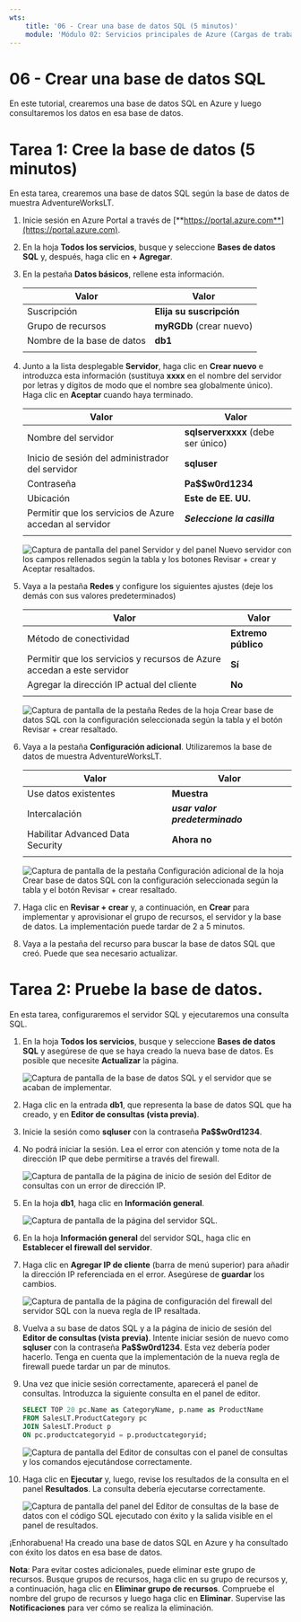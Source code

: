 ```yaml
---
wts:
    title: '06 - Crear una base de datos SQL (5 minutos)'
    module: 'Módulo 02: Servicios principales de Azure (Cargas de trabajo)'
---
```


# 06 - Crear una base de datos SQL

En este tutorial, crearemos una base de datos SQL en Azure y luego consultaremos los datos en esa base de datos.

# Tarea 1: Cree la base de datos (5 minutos)

En esta tarea, crearemos una base de datos SQL según la base de datos de muestra AdventureWorksLT. 

1. Inicie sesión en Azure Portal a través de [**https://portal.azure.com**](https://portal.azure.com).

2. En la hoja **Todos los servicios**, busque y seleccione **Bases de datos SQL** y, después, haga clic en **+ Agregar**. 

3. En la pestaña **Datos básicos**, rellene esta información.  

    | Valor | Valor | 
    | --- | --- |
    | Suscripción | **Elija su suscripción** |
    | Grupo de recursos | **myRGDb** (crear nuevo) |
    | Nombre de la base de datos| **db1** | 
    | | |

3. Junto a la lista desplegable **Servidor**, haga clic en **Crear nuevo** e introduzca esta información (sustituya **xxxx** en el nombre del servidor por letras y dígitos de modo que el nombre sea globalmente único). Haga clic en **Aceptar** cuando haya terminado.

    | Valor | Valor | 
    | --- | --- |
    | Nombre del servidor | **sqlserverxxxx** (debe ser único) | 
    | Inicio de sesión del administrador del servidor | **sqluser** |
    | Contraseña | **Pa$$w0rd1234** |
    | Ubicación | **Este de EE. UU.** |
    | Permitir que los servicios de Azure accedan al servidor| ***Seleccione la casilla*** |
    | | |

   ![Captura de pantalla del panel Servidor y del panel Nuevo servidor con los campos rellenados según la tabla y los botones Revisar + crear y Aceptar resaltados.](../images/0501.png)

4. Vaya a la pestaña **Redes** y configure los siguientes ajustes (deje los demás con sus valores predeterminados) 

    | Valor | Valor | 
    | --- | --- |
    | Método de conectividad | **Extremo público** |    
    | Permitir que los servicios y recursos de Azure accedan a este servidor | **Sí** |
    | Agregar la dirección IP actual del cliente | **No** |
    | | |
    
   ![Captura de pantalla de la pestaña Redes de la hoja Crear base de datos SQL con la configuración seleccionada según la tabla y el botón Revisar + crear resaltado.](../images/0501b.png)

5. Vaya a la pestaña **Configuración adicional**. Utilizaremos la base de datos de muestra AdventureWorksLT.

    | Valor | Valor | 
    | --- | --- |
    | Use datos existentes | **Muestra** |
    | Intercalación | ***usar valor predeterminado*** |
    | Habilitar Advanced Data Security | **Ahora no** |
    | | |

    ![Captura de pantalla de la pestaña Configuración adicional de la hoja Crear base de datos SQL con la configuración seleccionada según la tabla y el botón Revisar + crear resaltado.](../images/0501c.png)

6. Haga clic en **Revisar + crear** y, a continuación, en **Crear** para implementar y aprovisionar el grupo de recursos, el servidor y la base de datos. La implementación puede tardar de 2 a 5 minutos.

7. Vaya a la pestaña del recurso para buscar la base de datos SQL que creó. Puede que sea necesario actualizar.

# Tarea 2: Pruebe la base de datos.

En esta tarea, configuraremos el servidor SQL y ejecutaremos una consulta SQL. 

1. En la hoja **Todos los servicios**, busque y seleccione **Bases de datos SQL** y asegúrese de que se haya creado la nueva base de datos. Es posible que necesite **Actualizar** la página.

    ![Captura de pantalla de la base de datos SQL y el servidor que se acaban de implementar.](../images/0502.png)

2. Haga clic en la entrada **db1**, que representa la base de datos SQL que ha creado, y en **Editor de consultas (vista previa)**.

3. Inicie la sesión como **sqluser** con la contraseña **Pa$$w0rd1234**.

4. No podrá iniciar la sesión. Lea el error con atención y tome nota de la dirección IP que debe permitirse a través del firewall. 

    ![Captura de pantalla de la página de inicio de sesión del Editor de consultas con un error de dirección IP.](../images/0503.png)

5. En la hoja **db1**, haga clic en **Información general**. 

    ![Captura de pantalla de la página del servidor SQL.](../images/0504.png)

6. En la hoja **Información general** del servidor SQL, haga clic en **Establecer el firewall del servidor**.

7. Haga clic en **Agregar IP de cliente** (barra de menú superior) para añadir la dirección IP referenciada en el error. Asegúrese de **guardar** los cambios. 

    ![Captura de pantalla de la página de configuración del firewall del servidor SQL con la nueva regla de IP resaltada.](../images/0506.png)

8. Vuelva a su base de datos SQL y a la página de inicio de sesión del **Editor de consultas (vista previa)**. Intente iniciar sesión de nuevo como **sqluser** con la contraseña **Pa$$w0rd1234**. Esta vez debería poder hacerlo. Tenga en cuenta que la implementación de la nueva regla de firewall puede tardar un par de minutos. 

9. Una vez que inicie sesión correctamente, aparecerá el panel de consultas. Introduzca la siguiente consulta en el panel de editor.

    ```SQL
    SELECT TOP 20 pc.Name as CategoryName, p.name as ProductName
    FROM SalesLT.ProductCategory pc
    JOIN SalesLT.Product p
    ON pc.productcategoryid = p.productcategoryid;
    ```

    ![Captura de pantalla del Editor de consultas con el panel de consultas y los comandos ejecutándose correctamente.](../images/0507.png)

10. Haga clic en **Ejecutar** y, luego, revise los resultados de la consulta en el panel **Resultados**. La consulta debería ejecutarse correctamente.

    ![Captura de pantalla del panel del Editor de consultas de la base de datos con el código SQL ejecutado con éxito y la salida visible en el panel de resultados.](../images/0508.png)

¡Enhorabuena! Ha creado una base de datos SQL en Azure y ha consultado con éxito los datos en esa base de datos.

**Nota**: Para evitar costes adicionales, puede eliminar este grupo de recursos. Busque grupos de recursos, haga clic en su grupo de recursos y, a continuación, haga clic en **Eliminar grupo de recursos**. Compruebe el nombre del grupo de recursos y luego haga clic en **Eliminar**. Supervise las **Notificaciones** para ver cómo se realiza la eliminación.
